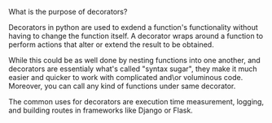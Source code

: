 What is the purpose of decorators?

Decorators in python are used to exdend a function's functionality without having to change the function itself. A decorator wraps around a function to perform actions that alter or extend the result to be obtained.

While this could be as well done by nesting functions into one another, and decorators are essentialy what's called "syntax sugar", they make it much easier and quicker to work with complicated and\or voluminous code. Moreover, you can call any kind of functions under same decorator.

The common uses for decorators are execution time measurement, logging, and building routes in frameworks like Django or Flask.  
